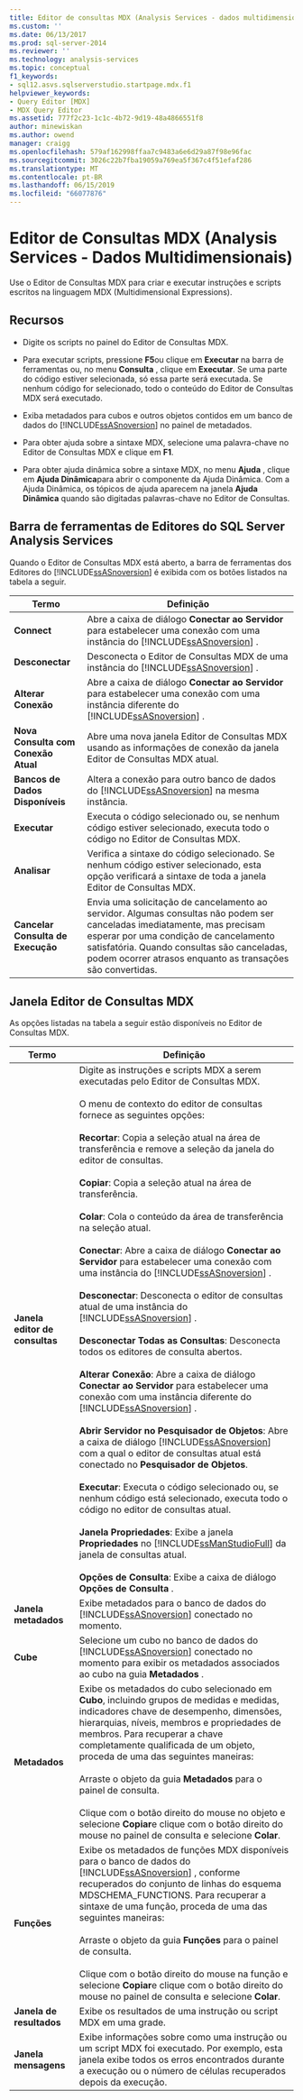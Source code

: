 ```yaml
---
title: Editor de consultas MDX (Analysis Services - dados multidimensionais) | Microsoft Docs
ms.custom: ''
ms.date: 06/13/2017
ms.prod: sql-server-2014
ms.reviewer: ''
ms.technology: analysis-services
ms.topic: conceptual
f1_keywords:
- sql12.asvs.sqlserverstudio.startpage.mdx.f1
helpviewer_keywords:
- Query Editor [MDX]
- MDX Query Editor
ms.assetid: 777f2c23-1c1c-4b72-9d19-48a4866551f8
author: minewiskan
ms.author: owend
manager: craigg
ms.openlocfilehash: 579af162998ffaa7c9483a6e6d29a87f98e96fac
ms.sourcegitcommit: 3026c22b7fba19059a769ea5f367c4f51efaf286
ms.translationtype: MT
ms.contentlocale: pt-BR
ms.lasthandoff: 06/15/2019
ms.locfileid: "66077876"
---
```

# <a name="mdx-query-editor-analysis-services---multidimensional-data"></a>Editor de Consultas MDX (Analysis Services - Dados Multidimensionais)
  Use o Editor de Consultas MDX para criar e executar instruções e scripts escritos na linguagem MDX (Multidimensional Expressions).  
  
## <a name="features"></a>Recursos  
  
-   Digite os scripts no painel do Editor de Consultas MDX.  
  
-   Para executar scripts, pressione **F5**ou clique em **Executar** na barra de ferramentas ou, no menu **Consulta** , clique em **Executar**. Se uma parte do código estiver selecionada, só essa parte será executada. Se nenhum código for selecionado, todo o conteúdo do Editor de Consultas MDX será executado.  
  
-   Exiba metadados para cubos e outros objetos contidos em um banco de dados do [!INCLUDE[ssASnoversion](../includes/ssasnoversion-md.md)] no painel de metadados.  
  
-   Para obter ajuda sobre a sintaxe MDX, selecione uma palavra-chave no Editor de Consultas MDX e clique em **F1**.  
  
-   Para obter ajuda dinâmica sobre a sintaxe MDX, no menu **Ajuda** , clique em **Ajuda Dinâmica**para abrir o componente da Ajuda Dinâmica. Com a Ajuda Dinâmica, os tópicos de ajuda aparecem na janela **Ajuda Dinâmica** quando são digitadas palavras-chave no Editor de Consultas.  
  
## <a name="sql-server-analysis-services-editors-toolbar"></a>Barra de ferramentas de Editores do SQL Server Analysis Services  
 Quando o Editor de Consultas MDX está aberto, a barra de ferramentas dos Editores do [!INCLUDE[ssASnoversion](../includes/ssasnoversion-md.md)] é exibida com os botões listados na tabela a seguir.  
  
|Termo|Definição|  
|----------|----------------|  
|**Connect**|Abre a caixa de diálogo **Conectar ao Servidor** para estabelecer uma conexão com uma instância do [!INCLUDE[ssASnoversion](../includes/ssasnoversion-md.md)] .|  
|**Desconectar**|Desconecta o Editor de Consultas MDX de uma instância do [!INCLUDE[ssASnoversion](../includes/ssasnoversion-md.md)] .|  
|**Alterar Conexão**|Abre a caixa de diálogo **Conectar ao Servidor** para estabelecer uma conexão com uma instância diferente do [!INCLUDE[ssASnoversion](../includes/ssasnoversion-md.md)] .|  
|**Nova Consulta com Conexão Atual**|Abre uma nova janela Editor de Consultas MDX usando as informações de conexão da janela Editor de Consultas MDX atual.|  
|**Bancos de Dados Disponíveis**|Altera a conexão para outro banco de dados do [!INCLUDE[ssASnoversion](../includes/ssasnoversion-md.md)] na mesma instância.|  
|**Executar**|Executa o código selecionado ou, se nenhum código estiver selecionado, executa todo o código no Editor de Consultas MDX.|  
|**Analisar**|Verifica a sintaxe do código selecionado. Se nenhum código estiver selecionado, esta opção verificará a sintaxe de toda a janela Editor de Consultas MDX.|  
|**Cancelar Consulta de Execução**|Envia uma solicitação de cancelamento ao servidor. Algumas consultas não podem ser canceladas imediatamente, mas precisam esperar por uma condição de cancelamento satisfatória. Quando consultas são canceladas, podem ocorrer atrasos enquanto as transações são convertidas.|  
  
## <a name="mdx-query-editor-window"></a>Janela Editor de Consultas MDX  
 As opções listadas na tabela a seguir estão disponíveis no Editor de Consultas MDX.  
  
|Termo|Definição|  
|----------|----------------|  
|**Janela editor de consultas**|Digite as instruções e scripts MDX a serem executadas pelo Editor de Consultas MDX.<br /><br /> O menu de contexto do editor de consultas fornece as seguintes opções:<br /><br /> **Recortar**: Copia a seleção atual na área de transferência e remove a seleção da janela do editor de consultas.<br /><br /> **Copiar**: Copia a seleção atual na área de transferência.<br /><br /> **Colar**: Cola o conteúdo da área de transferência na seleção atual.<br /><br /> **Conectar**: Abre a caixa de diálogo **Conectar ao Servidor** para estabelecer uma conexão com uma instância do [!INCLUDE[ssASnoversion](../includes/ssasnoversion-md.md)] .<br /><br /> **Desconectar**: Desconecta o editor de consultas atual de uma instância do [!INCLUDE[ssASnoversion](../includes/ssasnoversion-md.md)] .<br /><br /> **Desconectar Todas as Consultas**: Desconecta todos os editores de consulta abertos.<br /><br /> **Alterar Conexão**: Abre a caixa de diálogo **Conectar ao Servidor** para estabelecer uma conexão com uma instância diferente do [!INCLUDE[ssASnoversion](../includes/ssasnoversion-md.md)] .<br /><br /> **Abrir Servidor no Pesquisador de Objetos**: Abre a caixa de diálogo [!INCLUDE[ssASnoversion](../includes/ssasnoversion-md.md)] com a qual o editor de consultas atual está conectado no **Pesquisador de Objetos**.<br /><br /> **Executar**: Executa o código selecionado ou, se nenhum código está selecionado, executa todo o código no editor de consultas atual.<br /><br /> **Janela Propriedades**: Exibe a janela **Propriedades** no [!INCLUDE[ssManStudioFull](../includes/ssmanstudiofull-md.md)] da janela de consultas atual.<br /><br /> **Opções de Consulta**: Exibe a caixa de diálogo **Opções de Consulta** .|  
|**Janela metadados**|Exibe metadados para o banco de dados do [!INCLUDE[ssASnoversion](../includes/ssasnoversion-md.md)] conectado no momento.|  
|**Cube**|Selecione um cubo no banco de dados do [!INCLUDE[ssASnoversion](../includes/ssasnoversion-md.md)] conectado no momento para exibir os metadados associados ao cubo na guia **Metadados** .|  
|**Metadados**|Exibe os metadados do cubo selecionado em **Cubo**, incluindo grupos de medidas e medidas, indicadores chave de desempenho, dimensões, hierarquias, níveis, membros e propriedades de membros. Para recuperar a chave completamente qualificada de um objeto, proceda de uma das seguintes maneiras:<br /><br /> Arraste o objeto da guia **Metadados** para o painel de consulta.<br /><br /> Clique com o botão direito do mouse no objeto e selecione **Copiar**e clique com o botão direito do mouse no painel de consulta e selecione **Colar**.|  
|**Funções**|Exibe os metadados de funções MDX disponíveis para o banco de dados do [!INCLUDE[ssASnoversion](../includes/ssasnoversion-md.md)] , conforme recuperados do conjunto de linhas do esquema MDSCHEMA_FUNCTIONS. Para recuperar a sintaxe de uma função, proceda de uma das seguintes maneiras:<br /><br /> Arraste o objeto da guia **Funções** para o painel de consulta.<br /><br /> Clique com o botão direito do mouse na função e selecione **Copiar**e clique com o botão direito do mouse no painel de consulta e selecione **Colar**.|  
|**Janela de resultados**|Exibe os resultados de uma instrução ou script MDX em uma grade.|  
|**Janela mensagens**|Exibe informações sobre como uma instrução ou um script MDX foi executado. Por exemplo, esta janela exibe todos os erros encontrados durante a execução ou o número de células recuperados depois da execução.|  
  
  

